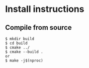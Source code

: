 # Install instructions

## Compile from source

```
$ mkdir build
$ cd build
$ cmake ../
$ cmake --build .
or
$ make -j$(nproc)
```
